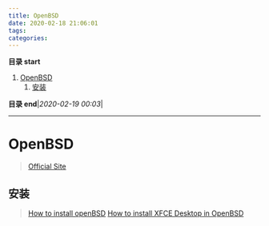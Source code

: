 ```yaml
---
title: OpenBSD
date: 2020-02-18 21:06:01
tags: 
categories: 
---
```


**目录 start**
 
1. [OpenBSD](#openbsd)
    1. [安装](#安装)

**目录 end**|_2020-02-19 00:03_|
****************************************
# OpenBSD
> [Official Site](http://www.openbsd.org/)  

## 安装
> [How to install openBSD](http://blog.up-link.ro/openbsd-how-to-install-openbsd-openbsd-4-7-installation-guide/)
> [How to install XFCE Desktop in OpenBSD](https://www.linuxhelp.com/how-to-install-xfce-desktop)

